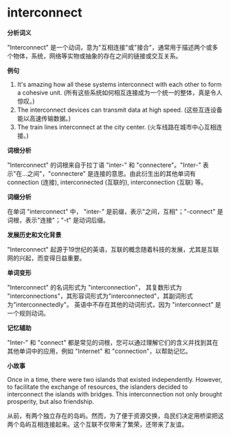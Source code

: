 # interconnect

**分析词义**

  

"Interconnect" 是一个动词，意为"互相连接"或"接合"，通常用于描述两个或多个物体，系统，网络等实物或抽象的存在之间的链接或交互关系。

  

**例句**

  

1.  It's amazing how all these systems interconnect with each other to form a cohesive unit. (所有这些系统如何相互连接成为一个统一的整体，真是令人惊叹。)
2.  The interconnect devices can transmit data at high speed. (这些互连设备能以高速传输数据。)
3.  The train lines interconnect at the city center. (火车线路在城市中心互相连接。)

  

**词根分析**

  

"Interconnect" 的词根来自于拉丁语 "inter-" 和 "connectere"。"Inter-" 表示"在...之间"，"connectere" 是连接的意思。由此衍生出的其他单词有 connection (连接), interconnected (互联的), interconnection (互联) 等。

  

**词缀分析**

  

在单词 "interconnect" 中， "inter-" 是前缀，表示"之间，互相"；"-connect" 是词根，表示"连接"；"-t" 是动词后缀。

  

**发展历史和文化背景**

  

"Interconnect" 起源于19世纪的英语，互联的概念随着科技的发展，尤其是互联网的兴起，而变得日益重要。

  

**单词变形**

  

"Interconnect" 的名词形式为 "interconnection"， 其复数形式为 "interconnections"，其形容词形式为"interconnected"，其副词形式为"interconnectedly"。 英语中不存在其他的动词形式，因为 "interconnect" 是一个规则动词。

  

**记忆辅助**

  

"Inter-" 和 "connect" 都是常见的词根，您可以通过理解它们的含义并找到其在其他单词中的应用，例如 "Internet" 和 "connection"，以帮助记忆。

  

**小故事**

  

Once in a time, there were two islands that existed independently. However, to facilitate the exchange of resources, the islanders decided to interconnect the islands with bridges. This interconnection not only brought prosperity, but also friendship.

  

从前，有两个独立存在的岛屿。然而，为了便于资源交换，岛民们决定用桥梁把这两个岛屿互相连接起来。这个互联不仅带来了繁荣，还带来了友谊。
